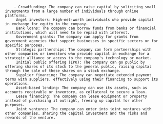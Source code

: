         - Crowdfunding: The company can raise capital by soliciting small investments from a large number of individuals through online platforms.
         Angel investors: High-net-worth individuals who provide capital in exchange for equity in the company.
         Bank loans: The company can borrow funds from banks or financial institutions, which will need to be repaid with interest.
         Government grants: The company can apply for grants from government agencies that support businesses in specific sectors or for specific purposes.
         Strategic partnerships: The company can form partnerships with other companies or investors who provide capital in exchange for a strategic alliance or access to the company's technology or market.
         Initial public offering (IPO): The company can go public by offering shares of its stock to the general public, raising capital through the sale of these shares on a stock exchange.
         Supplier financing: The company can negotiate extended payment terms with suppliers, effectively using their financing to support its operations.
         Asset-based lending: The company can use its assets, such as accounts receivable or inventory, as collateral to secure a loan.
         Lease financing: The company can lease equipment or property instead of purchasing it outright, freeing up capital for other purposes.
         Joint ventures: The company can enter into joint ventures with other companies, sharing the capital investment and the risks and rewards of the venture.


